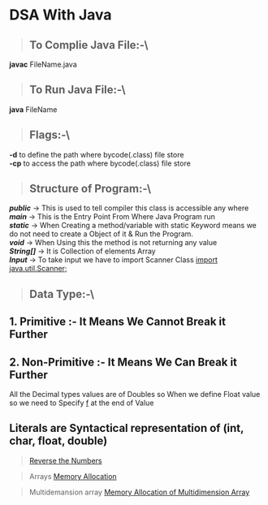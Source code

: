 # DSA With Java
<!-- Java is Working on unicode values means any language can display -->
> ## To Complie Java File:-\
**javac** FileName.java

> ## To Run Java File:-\
**java** FileName

> ## Flags:-\
**-d** to define the path where bycode(.class) file store\
**-cp** to access the path where bycode(.class) file store

> ## Structure of Program:-\
***public*** -> This is used to tell compiler this class is accessible any where  
***main*** -> This is the Entry Point From Where Java Program run  
***static*** -> When Creating a method/variable with static Keyword means we do not need to create a Object of it & Run the Program.  
***void*** -> When Using this the method is not returning any value  
***String[]*** -> It is Collection of elements Array  
***Input*** -> To take input we have to import Scanner Class <ins>import java.util.Scanner;</ins>  

> ## Data Type:-\
## 1. Primitive :- It Means We Cannot Break it Further
## 2. Non-Primitive :- It Means We Can Break it Further
All the Decimal types values are of Doubles so When we define Float value so we need to Specify <ins>f</ins> at the end of Value
## Literals are Syntactical representation of (int, char, float, double)

> [Reverse the Numbers](https://github.com/TahirShaikh786/DSA/blob/main/Image/Reverse.png)

> Arrays [Memory Allocation](https://github.com/TahirShaikh786/DSA/blob/main/Image/arrayMemory.png)

> Multidemansion array [Memory Allocation of Multidimension Array](./Image/MultiDimansion.png)